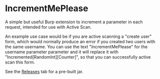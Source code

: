 # IncrementMePlease
A simple but useful Burp extension to increment a parameter in each request, intended for use with Active Scan.

An example use case would be if  you are active scanning a "create user" form, which would normally produce an error if you created two users with the same username. You can use the text "IncrementMePlease" for the username parameter parameter and it will replace it with "Incremented[RandomInt][Counter]", so that you can successfully active scan this form.

See the [Releases](https://github.com/alexlauerman/IncrementMePlease/releases) tab for a pre-built jar.
